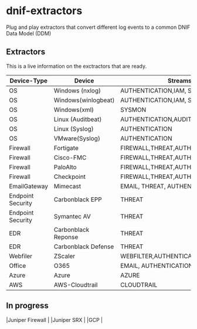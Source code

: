 # dnif-extractors
Plug and play extractors that convert different log events to a common DNIF Data Model (DDM)

## Extractors
This is a live information on the exctractors that are ready.

|Device-Type   			                |	    Device        | Streams                         	           |
|-----------------------------------|-------------------|----------------------------------------------|
|OS       							            |Windows (nxlog)    | AUTHENTICATION,IAM, SYSMON         	         |
|OS       							            |Windows(winlogbeat)| AUTHENTICATION,IAM, SYSMON                   |
|OS       							            |Windows(xml)       | SYSMON         	                             |      
|OS       							            |Linux (Auditbeat)  | AUTHENTICATION,AUDITD              	     		 |
|OS       							            |Linux (Syslog)     | AUTHENTICATION                             	 |
|OS       							            |VMware(Syslog)     | AUTHENTICATION                          		 |
|Firewall							              |Fortigate          | FIREWALL,THREAT,AUTHENTICATION,IAM 	 			   |
|Firewall							              |Cisco-FMC          | FIREWALL,THREAT,AUTHENTICATION,IAM 	 		     |
|Firewall							              |PaloAlto           | FIREWALL,THREAT,AUTHENTICATION,IAM 	 			   |
|Firewall							              |Checkpoint         | FIREWALL,THREAT,AUTHENTICATION,IAM 	 			   |
|EmailGateway  						          |Mimecast 	        | EMAIL, THREAT, AUTHENTICATION, IAM		       |
|Endpoint Security                  |Carbonblack EPP    | THREAT	                                     |
|Endpoint Security                  |Symantec AV		    | THREAT								              		     |
|EDR                                |Carbonblack Reponse| THREAT								                       |
|EDR                                |Carbonblack Defense| THREAT								                 		   |
|Webfiler							              |ZScaler			      | WEBFILTER,AUTHENTICATION, IAM		    		     |
|Office                             |O365				        | EMAIL, AUTHENTICATION, IAM				  		     |
|Azure							                |Azure              | AZURE                                			   |
|AWS							                  |AWS-Cloudtrail     | CLOUDTRAIL                         	 			   |

<!--|GCP							                  |GCP                | AUTHENTICATION, GCP                	 			   |-->
<!---|Firewall							        |ZScaler			      | FIREWALL,THREAT,AUTHENTICATION,IAM 	|Custom			| -->
<!---|DNS								            |ZScaler			      | DNS, IAM								            |Custom			| -->

## In progress
|Juniper Firewall |
|Juniper SRX      |
|GCP              |


